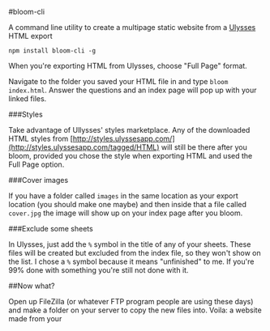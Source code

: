 #bloom-cli

A command line utility to create a multipage static website from a [Ulysses](http://ulyssesapp.com) HTML export

`npm install bloom-cli -g`

When you're exporting HTML from Ulysses, choose "Full Page" format.

Navigate to the folder you saved your HTML file in and type `bloom index.html`. Answer the questions and an index page will pop up with your linked files.

###Styles

Take advantage of Ullysses' styles marketplace. Any of the downloaded HTML styles from [http://styles.ulyssesapp.com/](http://styles.ulyssesapp.com/tagged/HTML) will still be there after you bloom, provided you chose the style when exporting HTML and used the Full Page option.

###Cover images

If you have a folder called `images` in the same location as your export location (you should make one maybe) and then inside that a file called `cover.jpg` the image will show up on your index page after you bloom.

###Exclude some sheets

In Ulysses, just add the `%` symbol in the title of any of your sheets. These files will be created but excluded from the index file, so they won't show on the list. I chose a `%` symbol because it means "unfinished" to me. If you're 99% done with something you're still not done with it.


##Now what?

Open up FileZilla (or whatever FTP program people are using these days) and make a folder on your server to copy the new files into. Voila: a website made from your 
